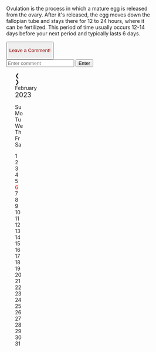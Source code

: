 <p> Ovulation is the process in which a mature egg is released from the ovary. After it's released, the egg moves down the fallopian tube and stays there for 12 to 24 hours, where it can be fertilized. This period of time usually occurs 12-14 days before your next period and typically lasts 6 days. </p>

<head>
    <meta charset="UTF-8">
    <meta http-equiv="X-UA-Compatible" content="IE=edge">
    <meta name="viewport" content="width=device-width, initial-scale=1.0">
    <title>Comment Box</title>
    <link rel="stylesheet" href="style.css">
<style>
* {box-sizing: border-box;}
ul {list-style-type: none;}

.month {
  padding: 60px 25px;
  width: 100%;
  background: pink;
  text-align: center;
}

.month ul {
  margin: 0;
  padding: 0;
}

.month ul li {
  color: white;
  font-size: 20px;
  text-transform: uppercase;
  letter-spacing: 3px;
}

.month .prev {
  float: left;
  padding-top: 10px;
}

.month .next {
  float: right;
  padding-top: 10px;
}

.weekdays {
  margin: 0;
  padding: 10px 0;
  background-color: #ddd;
}

.weekdays li {
  display: inline-block;
  width: 13.6%;
  color: #d19696;
  text-align: center;
}

.days {
  padding: 10px 0;
  background: #eee;
  margin: 0;
}

.days li {
  list-style-type: none;
  display: inline-block;
  width: 13.6%;
  text-align: center;
  margin-bottom: 5px;
  font-size:12px;
  color: #777;
}

.days li .active {
  padding: 6px;
  background: #ADD8E6;s
}

red{
  color: #8B0000;
}

/* Add media queries for smaller screens */
@media screen and (max-width:720px) {
  .weekdays li, .days li {width: 13.1%;}
}

@media screen and (max-width: 420px) {
  .weekdays li, .days li {width: 12.5%;}
  .days li .active {padding: 2px;}
}

@media screen and (max-width: 290px) {
  .weekdays li, .days li {width: 12.2%;}
}
</style>

<button action="javascript:" onclick="openComment()" id="comment">
  <p style="color: darkred;">Leave a Comment!</p>
</button>

</head>
<br>
<body>
    <input type="text" id="comment-box" placeholder="Enter comment">
    <button id="post">Enter</button>
    <ul id="unordered">
       
   </ul>
   
  <script src="code.js"></script>
  
<div class="month">      
  <ul>
    <li class="prev">&#10094;</li>
    <li class="next">&#10095;</li>
    <li>
     February<br>
      <span style="font-size:18px">2023</span>
    </li>
  </ul>
</div>

<ul class="weekdays">
  <li>Su</li>
  <li>Mo</li>
  <li>Tu</li>
  <li>We</li>
  <li>Th</li>
  <li>Fr</li>
  <li>Sa</li>
</ul>

<ul class="days">  
  <li>1</li>
  <li>2</li>
  <li>3</li>
  <li>4</li>
  <li>5</li>
  <li style="color:red">6</li>
  <li>7</li>
  <li>8</li>
  <li>9</li>
  <li>10</li>
  <li>11</li>
  <li>12</li>
  <li>13</li>
  <li>14</li>
  <li>15</li>
  <li>16</li>
  <li>17</li>
  <li>18</li>
  <li>19</li>
  <li>20</li>
  <li>21</li>
  <li>22</li>
  <li><span class="active">23</span></li>
  <li><span class="active">24</span></li>
  <li><span class="active">25</span></li>
  <li><span class="active">26</span></li>
  <li><span class="active">27</span></li>
  <li><span class="active">28</span></li>
  <li>29</li>
  <li>30</li>
  <li>31</li>
</ul>

<script>
  var post= document.getElementById("post");
post.addEventListener("click", function(){
    var commentBoxValue= document.getElementById("comment-box").value;
    var li = document.createElement("li");
    var text = document.createTextNode(commentBoxValue);
    li.appendChild(text);
    document.getElementById("unordered").appendChild(li); 
});
</script>
<script>
    function openComment() {
        document.getElementById("comment").style.display = "block";
    }
    function closeComment() {
        document.getElementById("comment").style.display = "none";
    }